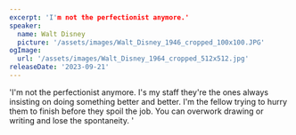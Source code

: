 ```yaml
---
excerpt: 'I'm not the perfectionist anymore.'
speaker:
  name: Walt Disney
  picture: '/assets/images/Walt_Disney_1946_cropped_100x100.JPG'
ogImage:
  url: '/assets/images/Walt_Disney_1964_cropped_512x512.jpg'
releaseDate: '2023-09-21'
---
```


'I'm not the perfectionist anymore. I's my staff they're the ones always insisting on doing something better and better. I'm the fellow trying to hurry them to finish before they spoil the job. You can overwork drawing or writing and lose the spontaneity.'
